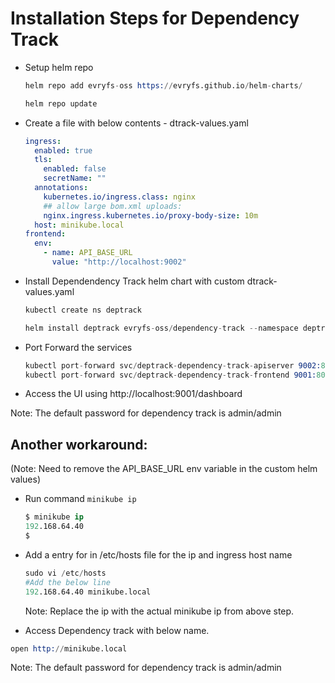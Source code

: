 # Installation Steps for Dependency Track

- Setup helm repo

  ```s
  helm repo add evryfs-oss https://evryfs.github.io/helm-charts/

  helm repo update
  ```

- Create a file with below contents - dtrack-values.yaml

  ```yaml
  ingress:
    enabled: true
    tls:
      enabled: false
      secretName: ""
    annotations:
      kubernetes.io/ingress.class: nginx
      ## allow large bom.xml uploads:
      nginx.ingress.kubernetes.io/proxy-body-size: 10m
    host: minikube.local
  frontend:
    env:
      - name: API_BASE_URL
        value: "http://localhost:9002"
  ```

- Install Dependendency Track helm chart with custom dtrack-values.yaml

  ```s
  kubectl create ns deptrack

  helm install deptrack evryfs-oss/dependency-track --namespace deptrack -f ./dtrack-values.yaml
  ```

- Port Forward the services

  ```s
  kubectl port-forward svc/deptrack-dependency-track-apiserver 9002:80 -n deptrack
  kubectl port-forward svc/deptrack-dependency-track-frontend 9001:80 -n deptrack
  ```

- Access the UI using http://localhost:9001/dashboard

Note: The default password for dependency track is admin/admin

## Another workaround:
(Note: Need to remove the API_BASE_URL env variable in the custom helm values)

- Run command `minikube ip`
  ```s
  $ minikube ip
  192.168.64.40
  $
  ```
- Add a entry for in /etc/hosts file for the ip and ingress host name

  ```s
  sudo vi /etc/hosts
  #Add the below line
  192.168.64.40 minikube.local
  ```

  Note: Replace the ip with the actual minikube ip from above step.

- Access Dependency track with below name.

```s
open http://minikube.local
```

Note: The default password for dependency track is admin/admin
